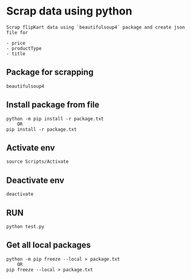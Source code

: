 # Scrap data using python
	Scrap flipKart data using `beautifulsoup4` package and create json file for 
	
	- price
	- productType
	- title
	
	
## Package for scrapping
	beautifulsoup4


## Install package from file
	python -m pip install -r package.txt
		OR
	pip install -r package.txt

## Activate env
	source Scripts/Activate

## Deactivate env
	deactivate

## RUN
	python test.py

##  Get all local packages
	python -m pip freeze --local > package.txt	
		OR
	pip freeze --local > package.txt	

